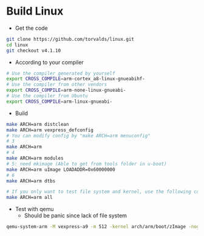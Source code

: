 # Build Linux

* Get the code

```bash
git clone https://github.com/torvalds/linux.git
cd linux
git checkout v4.1.10
```

* According to your compiler

```bash
# Use the compiler generated by yourself
export CROSS_COMPILE=arm-cortex_a8-linux-gnueabihf-
# Use the compiler from other vendors
export CROSS_COMPILE=arm-none-linux-gnueabi-
# Use the compiler from Ubuntu
export CROSS_COMPILE=arm-linux-gnueabi-
```

* Build
  
```bash
make ARCH=arm distclean
make ARCH=arm vexpress_defconfig
# You can modify config by "make ARCH=arm menuconfig"
# 3
make ARCH=arm
# 4
make ARCH=arm modules
# 5: need mkimage (Able to get from tools folder in u-boot)
make ARCH=arm uImage LOADADDR=0x60000000
# 6
make ARCH=arm dtbs

# If you only want to test file system and kernel, use the following commands to replace 3-6
make ARCH=arm all
```

* Test with qemu
  - Should be panic since lack of file system

```bash
qemu-system-arm -M vexpress-a9 -m 512 -kernel arch/arm/boot/zImage -nographic -append "console=ttyAMA0" -dtb arch/arm/boot/dts/vexpress-v2p-ca9.dtb
```

